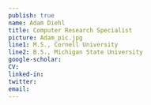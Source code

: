 ```yaml
---
publish: true
name: Adam Diehl
title: Computer Research Specialist
picture: Adam_pic.jpg
line1: M.S., Cornell University
line2: B.S., Michigan State University
google-scholar: 
CV:
linked-in:
twitter:
email:
---
```

